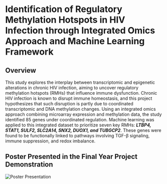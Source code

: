# Identification of Regulatory Methylation Hotspots in HIV Infection through Integrated Omics Approach and Machine Learning Framework

## Overview
This study explores the interplay between transcriptomic and epigenetic alterations in chronic HIV infection, aiming to uncover regulatory methylation hotspots (RMHs) that influence immune dysfunction. Chronic HIV infection is known to disrupt immune homeostasis, and this project hypothesizes that such disruption is partly due to coordinated transcriptomic and DNA methylation changes.
Using an integrated omics approach combining microarray expression and methylation data, the study identified 85 genes under coordinated regulation. Machine learning was applied to this integrated dataset to prioritize seven key RMHs: **_LTBP4, STAT1, SULF2, SLC2A14, SNX2, DUOX1, and TUBGCP2_**. These genes were found to be functionally linked to pathways involving TGF-β signaling, immune suppression, and redox imbalance.

## Poster Presented in the Final Year Project Demonstration
![Poster Presentation](figures/High_Res_Poster-01.jpg)
